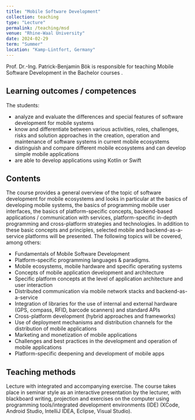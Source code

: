 ```yaml
---
title: "Mobile Software Development"
collection: teaching
type: "Lecture"
permalink: /teaching/msd
venue: "Rhine-Waal University"
date: 2024-02-29
term: "Summer"
location: "Kamp-Lintfort, Germany"
---
```

Prof. Dr.-Ing. Patrick-Benjamin Bök is responsible for teaching Mobile Software Development in the Bachelor courses .

## Learning outcomes / competences
The students:
- analyze and evaluate the differences and special features of software development for mobile systems
- know and differentiate between various activities, roles, challenges, risks and solution approaches in the creation, operation and maintenance of software systems in current mobile ecosystems
- distinguish and compare different mobile ecosystems and can develop simple mobile applications
- are able to develop applications using Kotlin or Swift

## Contents
The course provides a general overview of the topic of software development for mobile ecosystems and looks in particular at the basics of developing mobile systems, the basics of programming mobile user interfaces, the basics of platform-specific concepts, backend-based applications / communication with services, platform-specific in-depth programming and cross-platform strategies and technologies. In addition to these basic concepts and principles, selected mobile and backend-as-a-service platforms will be presented. The following topics will be covered, among others: 
- Fundamentals of Mobile Software Development
- Platform-specific programming languages & paradigms.
- Mobile ecosystems, mobile hardware and specific operating systems
- Concepts of mobile application development and architecture
- Specific platform concepts at the level of application architecture and user interaction 
- Distributed communication via mobile network stacks and backend-as-a-service
- Integration of libraries for the use of internal and external hardware (GPS, compass, RFID, barcode scanners) and standard APIs
- Cross-platform development (hybrid approaches and frameworks)
- Use of deployment mechanisms and distribution channels for the distribution of mobile applications
- Marketing and monetization of mobile applications
- Challenges and best practices in the development and operation of mobile applications
- Platform-specific deepening and development of mobile apps

## Teaching methods
Lecture with integrated and accompanying exercise. The course takes place in seminar style as an interactive presentation by the lecturer, with blackboard writing, projection and exercises on the computer using programming tools/integrated development environments (IDE) (XCode, Android Studio, IntelliJ IDEA, Eclipse, Visual Studio).

